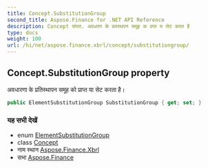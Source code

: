 ```yaml
---
title: Concept.SubstitutionGroup
second_title: Aspose.Finance for .NET API Reference
description: Concept संपत्त. अवधरण के प्रतस्थपन समूह क प्रप्त य सेट करत है
type: docs
weight: 100
url: /hi/net/aspose.finance.xbrl/concept/substitutiongroup/
---
```

## Concept.SubstitutionGroup property

अवधारणा के प्रतिस्थापन समूह को प्राप्त या सेट करता है।

```csharp
public ElementSubstitutionGroup SubstitutionGroup { get; set; }
```

### यह सभी देखें

* enum [ElementSubstitutionGroup](../../elementsubstitutiongroup/)
* class [Concept](../)
* नाम स्थान [Aspose.Finance.Xbrl](../../concept/)
* सभा [Aspose.Finance](../../../)


